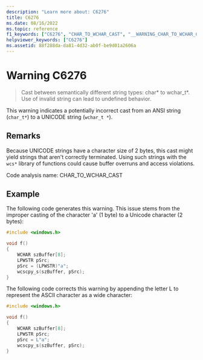 ```yaml
---
description: "Learn more about: C6276"
title: C6276
ms.date: 08/16/2022
ms.topic: reference
f1_keywords: ["C6276", "CHAR_TO_WCHAR_CAST", "__WARNING_CHAR_TO_WCHAR_CAST"]
helpviewer_keywords: ["C6276"]
ms.assetid: 88f288da-da81-4d32-ab0f-be9d01a2606a
---
```

# Warning C6276

> Cast between semantically different string types: char* to wchar_t\*. Use of invalid string can lead to undefined behavior.

This warning indicates a potentially incorrect cast from an ANSI string (`char_t*`) to a UNICODE string (`wchar_t *`).

## Remarks

Because UNICODE strings have a character size of 2 bytes, this cast might yield strings that aren't correctly terminated. Using such strings with the `wcs*` library of functions could cause buffer overruns and access violations.
 
 Code analysis name: CHAR_TO_WCHAR_CAST

## Example

The following code generates this warning. This issue stems from the improper casting of the character 'a' (1 byte) to a Unicode character (2 bytes):

```cpp
#include <windows.h>

void f()
{
    WCHAR szBuffer[8];
    LPWSTR pSrc;
    pSrc = (LPWSTR)"a";
    wcscpy_s(szBuffer, pSrc);
}
```

The following code corrects this warning by appending the letter L to represent the ASCII character as a wide character:

```cpp
#include <windows.h>

void f()
{
    WCHAR szBuffer[8];
    LPWSTR pSrc;
    pSrc = L"a";
    wcscpy_s(szBuffer, pSrc);
}
```
